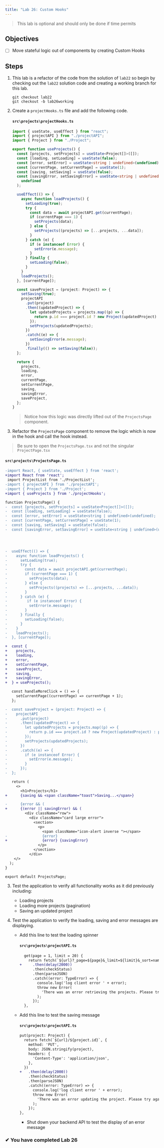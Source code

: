 ```yaml
---
title: "Lab 26: Custom Hooks"
---
```


> This lab is optional and should only be done if time permits

## Objectives

- [ ] Move stateful logic out of components by creating Custom Hooks

## Steps

1. This lab is a refactor of the code from the solution of `lab22` so begin by checking out the `lab22` solution code and creating a working branch for this lab.

   ```
   git checkout lab22
   git checkout -b lab26working
   ```

2. Create a `projectHooks.ts` file and add the following code.

   #### `src\projects\projectHooks.ts`

   ```ts
   import { useState, useEffect } from "react";
   import { projectAPI } from "./projectAPI";
   import { Project } from "./Project";

   export function useProjects() {
     const [projects, setProjects] = useState<Project[]>([]);
     const [loading, setLoading] = useState(false);
     const [error, setError] = useState<string | undefined>(undefined);
     const [currentPage, setCurrentPage] = useState(1);
     const [saving, setSaving] = useState(false);
     const [savingError, setSavingError] = useState<string | undefined>(
       undefined
     );

     useEffect(() => {
       async function loadProjects() {
         setLoading(true);
         try {
           const data = await projectAPI.get(currentPage);
           if (currentPage === 1) {
             setProjects(data);
           } else {
             setProjects((projects) => [...projects, ...data]);
           }
         } catch (e) {
           if (e instanceof Error) {
             setError(e.message);
           }
         } finally {
           setLoading(false);
         }
       }
       loadProjects();
     }, [currentPage]);

     const saveProject = (project: Project) => {
       setSaving(true);
       projectAPI
         .put(project)
         .then((updatedProject) => {
           let updatedProjects = projects.map((p) => {
             return p.id === project.id ? new Project(updatedProject) : p;
           });
           setProjects(updatedProjects);
         })
         .catch((e) => {
           setSavingError(e.message);
         })
         .finally(() => setSaving(false));
     };

     return {
       projects,
       loading,
       error,
       currentPage,
       setCurrentPage,
       saving,
       savingError,
       saveProject,
     };
   }
   ```

   > Notice how this logic was directly lifted out of the `ProjectsPage` component.

3. Refactor the `ProjectsPage` component to remove the logic which is now in the hook and call the hook instead.

> Be sure to open the `ProjectsPage.tsx` and not the singular `ProjectPage.tsx`

#### `src\projects\ProjectsPage.ts`

```diff
-import React, { useState, useEffect } from 'react';
+import React from 'react';
 import ProjectList from './ProjectList';
-import { projectAPI } from './projectAPI';
-import { Project } from './Project';
+import { useProjects } from './projectHooks';

function ProjectsPage() {
-  const [projects, setProjects] = useState<Project[]>([]);
-  const [loading, setLoading] = useState(false);
-  const [error, setError] = useState<string | undefined>(undefined);
-  const [currentPage, setCurrentPage] = useState(1);
-  const [saving, setSaving] = useState(false);
-  const [savingError, setSavingError] = useState<string | undefined>(undefined);




-  useEffect(() => {
-    async function loadProjects() {
-      setLoading(true);
-      try {
-        const data = await projectAPI.get(currentPage);
-        if (currentPage === 1) {
-          setProjects(data);
-        } else {
-          setProjects((projects) => [...projects, ...data]);
-        }
-      } catch (e) {
-         if (e instanceof Error) {
-          setError(e.message);
-        }
-      } finally {
-        setLoading(false);
-      }
-    }
-    loadProjects();
-  }, [currentPage]);

+  const {
+    projects,
+    loading,
+    error,
+    setCurrentPage,
+    saveProject,
+    saving,
+    savingError,
+  } = useProjects();

   const handleMoreClick = () => {
     setCurrentPage((currentPage) => currentPage + 1);
   };

-  const saveProject = (project: Project) => {
-    projectAPI
-      .put(project)
-      .then((updatedProject) => {
-        let updatedProjects = projects.map((p) => {
-          return p.id === project.id ? new Project(updatedProject) : p;
-        });
-        setProjects(updatedProjects);
-      })
-      .catch((e) => {
-        if (e instanceof Error) {
-          setError(e.message);
-        }
-      });
-  };

   return (
     <>
       <h1>Projects</h1>
+      {saving && <span className="toast">Saving...</span>}

-      {error && (
+      {(error || savingError) && (
         <div className="row">
           <div className="card large error">
             <section>
               <p>
                 <span className="icon-alert inverse "></span>
-                {error}
+                {error} {savingError}
               </p>
             </section>
           </div>
    </>
  );
}

export default ProjectsPage;

```

3. Test the application to verify all functionality works as it did previously including:

   - Loading projects
   - Loading more projects (pagination)
   - Saving an updated project

4. Test the application to verify the loading, saving and error messages are displaying.

   - Add this line to test the loading spinner

     #### `src\projects\projectAPI.ts`

     ```diff
       get(page = 1, limit = 20) {
         return fetch(`${url}?_page=${page}&_limit=${limit}&_sort=name`)
     +     .then(delay(2000))
           .then(checkStatus)
           .then(parseJSON)
           .catch((error: TypeError) => {
             console.log('log client error ' + error);
             throw new Error(
               'There was an error retrieving the projects. Please try again.'
             );
           });
       },
     ```

   - Add this line to test the saving message

     #### `src\projects\projectAPI.ts`

     ```diff
     put(project: Project) {
       return fetch(`${url}/${project.id}`, {
         method: 'PUT',
         body: JSON.stringify(project),
         headers: {
           'Content-Type': 'application/json',
         },
       })
     +   .then(delay(2000))
         .then(checkStatus)
         .then(parseJSON)
         .catch((error: TypeError) => {
           console.log('log client error ' + error);
           throw new Error(
             'There was an error updating the project. Please try again.'
           );
         });
     },
     ```

     - Shut down your backend API to test the display of an error message

### &#10004; You have completed Lab 26
